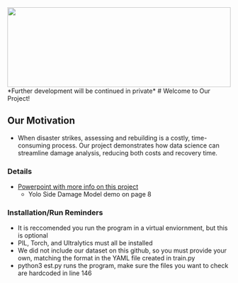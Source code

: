<img src="https://www.worldatlas.com/img/flag/ua-flag.jpg" width="100%" height="180" />
*Further development will be continued in private*
# Welcome to Our Project!

## Our Motivation
* When disaster strikes, assessing and rebuilding is a costly, time-consuming process. Our project demonstrates how data science can streamline damage analysis, reducing both costs and recovery time.

### Details
* [Powerpoint with more info on this project](https://docs.google.com/presentation/d/1BkbNGrVA0agTMpkpehzaJqENou5NLx1ZeVcW2eblpRU/edit?usp=sharing)
  * Yolo Side Damage Model demo on page 8 

### Installation/Run Reminders
* It is reccomended you run the program in a virtual enviornment, but this is optional
* PIL, Torch, and Ultralytics must all be installed
* We did not include our dataset on this github, so you must provide your own, matching the format in the YAML file created in train.py
* python3 est.py runs the program, make sure the files you want to check are hardcoded in line 146
